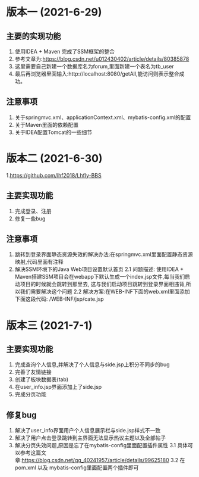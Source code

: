 # 版本一 (2021-6-29)
## 主要的实现功能
1. 使用IDEA + Maven 完成了SSM框架的整合
2. 参考文章为:https://blog.csdn.net/u012430402/article/details/80385878
3. 这里需要自己新建一个数据库名为forum,里面新建一个表名为tb_user
4. 最后再浏览器里面输入:http://localhost:8080/getAll,能访问则表示整合成功。
## 注意事项
1. 关于springmvc.xml、applicationContext.xml、mybatis-config.xml的配置
2. 关于Maven里面的依赖配置
3. 关于IDEA配置Tomcat的一些细节


# 版本二  (2021-6-30)
1.https://github.com/lhf2018/Lhfly-BBS
## 主要实现功能
1. 完成登录、注册
2. 修复一些bug
## 注意事项
1. 跳转到登录界面静态资源失效的解决办法:在springmvc.xml里面配置静态资源映射,代码里面有注释
2. 解决SSM环境下的Java Web项目设置默认首页
2.1 问题描述: 使用IDEA + Maven搭建SSM项目会在webapp下默认生成一个index.jsp文件,每当我们启动项目的时候就会跳转到那里去,
   这与我们启动项目跳转到登录界面相违背,所以我们需要解决这个问题
2.2 解决方案:在WEB-INF下面的web.xml里面添加下面这段代码:
   <welcome-file-list>
   <welcome-file>/WEB-INF/jsp/cate.jsp</welcome-file>
   </welcome-file-list>
   


# 版本三 (2021-7-1)
## 主要实现功能
1. 完成查询个人信息,并解决了个人信息与side.jsp上积分不同步的bug
2. 完善了友情链接
3. 创建了板块数据表(tab)
4. 在user_info.jsp界面添加上了side.jsp
5. 完成分页功能

## 修复bug
1. 解决了user_info界面用户个人信息展示栏与side.jsp样式不一致
2. 解决了用户点击登录跳转到主界面无法显示热议主题以及全部帖子
3. 解决分页失效问题,原因是忘了在mybatis-config里面配置插件属性
   3.1 具体可以参考这篇文章:https://blog.csdn.net/qq_40241957/article/details/99625180
   3.2 在pom.xml 以及 mybatis-config里面配置两个插件即可